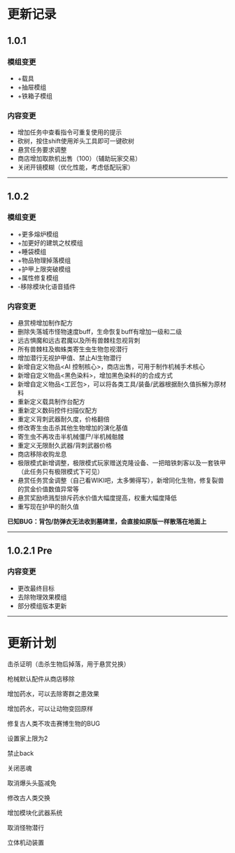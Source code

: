 # 更新记录

## 1.0.1

### 模组变更

- +载具
- +抽屉模组
- +铁箱子模组

### 内容变更

- 增加任务中查看指令可重复使用的提示
- 砍树，按住shift使用斧头工具即可一键砍树
- 悬赏任务要求调整
- 商店增加取款机出售（100）（辅助玩家交易）
- 关闭开镜模糊（优化性能，考虑低配玩家）

---

## 1.0.2

### 模组变更

- +更多熔炉模组
- +加更好的建筑之杖模组
- +睡袋模组
- +物品物理掉落模组
- +护甲上限突破模组
- +属性修复模组
- -移除模块化语音插件

### 内容变更

- 悬赏榜增加制作配方
- 删除失落城市怪物速度buff，生命恢复buff有增加一级和二级
- 远古惧魔和远古君魔以及所有兽棘柱忽视背刺
- 所有兽棘柱及蜘蛛类寄生虫生物忽视潜行
- 增加潜行无视护甲值、禁止AI生物潜行
- 新增自定义物品<AI 控制核心>，商店出售，可用于制作机械手术核心
- 新增自定义物品<黑色染料>，增加黑色染料的的合成方式
- 新增自定义物品<工匠包>，可以将各类工具/装备/武器根据耐久值拆解为原材料
- 重新定义载具制作台配方
- 重新定义数码控件扫描仪配方 
- 重定义背刺武器耐久度，价格翻倍
- 修改寄生虫击杀其他生物增加的演化基值
- 寄生虫不再攻击半机械僵尸/半机械骷髅 
- 重定义无限耐久武器/背刺武器价格
- 商店移除收购龙息
- 极限模式新增调整，极限模式玩家赠送克隆设备、一把暗铁刺客以及一套铁甲（此任务只有极限模式下可见）
- 悬赏任务赏金调整（自己看WIKI吧，太多懒得写），新增同化生物，修复裂兽的赏金价值数值异常等
- 悬赏奖励喷溅型排斥药水价值大幅度提高，权重大幅度降低
- 重写现在护甲的耐久值

**已知BUG：背包/防弹衣无法收到墓碑里，会直接如原版一样散落在地面上**

---

## 1.0.2.1 Pre

### 内容变更
- 更改最终目标
- 去除物理效果模组
- 部分模组版本更新

---

# 更新计划

击杀证明（击杀生物后掉落，用于悬赏兑换）

枪械默认配件从商店移除

增加药水，可以去除寄群之患效果

增加药水，可以让动物变回原样

修复古人类不攻击赛博生物的BUG

设置家上限为2

禁止back

关闭恶魂

取消爆头头盔减免

修改古人类交换

增加模块化武器系统

取消怪物潜行

立体机动装置